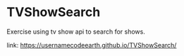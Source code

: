 # TVShowSearch
Exercise using tv show api to search for shows.

link: https://usernamecodeearth.github.io/TVShowSearch/
